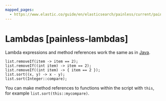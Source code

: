 ```yaml
---
mapped_pages:
  - https://www.elastic.co/guide/en/elasticsearch/painless/current/painless-lambdas.html
---
```


# Lambdas [painless-lambdas]

Lambda expressions and method references work the same as in [Java](https://docs.oracle.com/javase/tutorial/java/javaOO/lambdaexpressions.md).

```painless
list.removeIf(item -> item == 2);
list.removeIf((int item) -> item == 2);
list.removeIf((int item) -> { item == 2 });
list.sort((x, y) -> x - y);
list.sort(Integer::compare);
```

You can make method references to functions within the script with `this`, for example `list.sort(this::mycompare)`.

